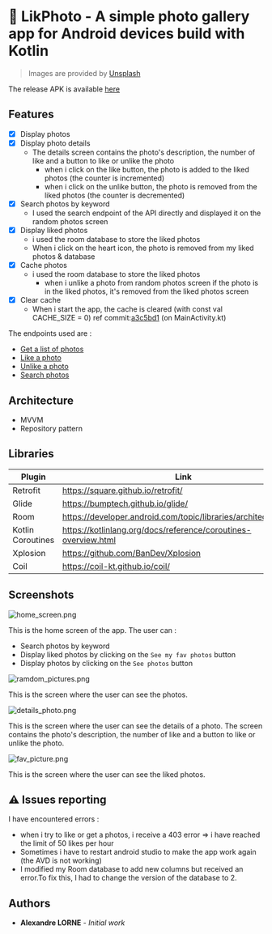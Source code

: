 # :camera_flash: LikPhoto - A simple photo gallery app for Android devices build with Kotlin
> Images are provided by [Unsplash](https://unsplash.com/)


The release APK is available [here](https://github.com/Orazure/LikePhoto/releases/tag/apk)
## Features

- [x] Display photos  
- [x] Display photo details
  - The details screen contains the photo's description, the number of like and a button to like or unlike the photo
    - when i click on the like button, the photo is added to the liked photos (the counter is incremented)
    - when i click on the unlike button, the photo is removed from the liked photos (the counter is decremented)
- [x] Search photos by keyword
  - I used the search endpoint of the API directly and displayed it on the random photos screen
- [x] Display liked photos
  - i used the room database to store the liked photos
  - When i click on the heart icon, the photo is removed from my liked photos & database
- [x] Cache photos
  - i used the room database to store the liked photos
    - when i unlike a photo from random photos screen if the photo is in the liked photos, it's removed from the liked photos screen
- [x] Clear cache
  - When i start the app, the cache is cleared (with const val CACHE_SIZE = 0) ref commit:[a3c5bd1](https://github.com/Orazure/LikePhoto/commit/a3c5bd12149a7d6f6257e12e7bc585529866b6f7) (on MainActivity.kt)

The endpoints used are :
- [Get a list of photos](https://unsplash.com/documentation#list-photos)
- [Like a photo](https://unsplash.com/documentation#like-a-photo)
- [Unlike a photo](https://unsplash.com/documentation#unlike-a-photo)
- [Search photos](https://unsplash.com/documentation#search-photos)


## Architecture

- MVVM
- Repository pattern


## Libraries

| Plugin | Link |
| ------ |------|
| Retrofit | https://square.github.io/retrofit/ |
| Glide | https://bumptech.github.io/glide/ |
| Room | https://developer.android.com/topic/libraries/architecture/room |
| Kotlin Coroutines | https://kotlinlang.org/docs/reference/coroutines-overview.html |
| Xplosion | https://github.com/BanDev/Xplosion |
| Coil | https://coil-kt.github.io/coil/ |


## Screenshots

![home_screen.png](docs/home_screen.png)


This is the home screen of the app.
The user can :
- Search photos by keyword
- Display liked photos by clicking on the `See my fav photos` button
- Display photos by clicking on the `See photos` button

![ramdom_pictures.png](docs/ramdom_pictures.png)


This is the screen where the user can see the photos.

![details_photo.png](docs/details_photo.png)


This is the screen where the user can see the details of a photo.
The screen contains the photo's description, the number of like and a button to like or unlike the photo.

![fav_picture.png](docs/fav_picture.png)


This is the screen where the user can see the liked photos.




## :warning: Issues reporting

I have encountered errors :
- when i try to like or get a photos, i receive a 403 error => i have reached the limit of 50 likes per hour
- Sometimes i have to restart android studio to make the app work again (the AVD is not working)
- I modified my Room database to add new columns but received an error.To fix this, I had to change the version of the database to 2.


## Authors

* **Alexandre LORNE** - *Initial work*
